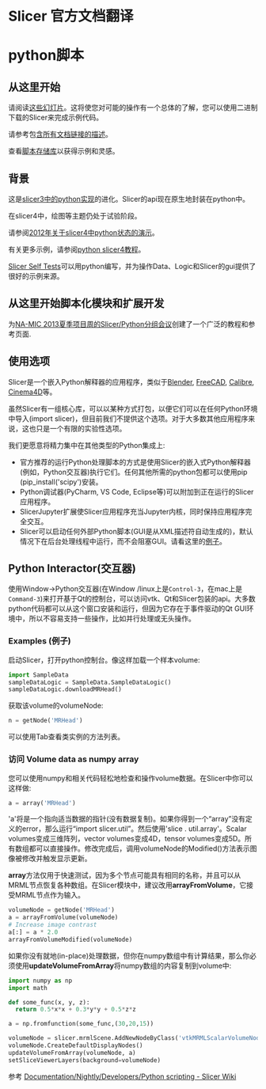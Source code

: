 # Slicer 官方文档翻译



# python脚本



## 从这里开始

请阅读[这些幻灯片](https://docs.google.com/presentation/d/1JXIfs0rAM7DwZAho57Jqz14MRn2BIMrjB17Uj_7Yztc/edit?usp=sharing)。这将使您对可能的操作有一个总体的了解，您可以使用二进制下载的Slicer来完成示例代码。

请参考包[含所有文档链接的描述](http://www.na-mic.org/Wiki/index.php/2013_Project_Week_Breakout_Session:Slicer4Python)。

查看[脚本存储库](https://slicer.readthedocs.io/en/latest/developer_guide/script_repository.html)以获得示例和灵感。



## 背景

这是[slicer3中的python实现](https://www.slicer.org/wiki/Slicer3:Python)的进化。Slicer的api现在原生地封装在python中。

在slicer4中，绘图等主题仍处于试验阶段。

请参阅[2012年关于slicer4中python状态的演示](http://www.na-mic.org/Wiki/index.php/AHM2012-Slicer-Python)。

有关更多示例，请参阅[python slicer4教程](https://www.slicer.org/wiki/Documentation/4.10/Training#Slicer4_Programming_Tutorial)。

[Slicer Self Tests](https://www.slicer.org/wiki/Documentation/Nightly/Developers/Tutorials/SelfTestModule)可以用python编写，并为操作Data、Logic和Slicer的gui提供了很好的示例来源。

## 从这里开始脚本化模块和扩展开发

为[NA-MIC 2013夏季项目周的Slicer/Python分组会议](http://www.na-mic.org/Wiki/index.php/2013_Project_Week_Breakout_Session:Slicer4Python)创建了一个广泛的教程和参考页面.

## 使用选项

Slicer是一个嵌入Python解释器的应用程序，类似于[Blender](https://docs.blender.org/api/blender_python_api_current/info_overview.html), [FreeCAD](https://www.freecadweb.org/wiki/Embedding_FreeCAD), [Calibre](https://manual.calibre-ebook.com/develop.html#using-an-interactive-python-interpreter), [Cinema4D](https://developers.maxon.net/docs/Cinema4DPythonSDK/html/manuals/introduction/python_in_c4d.html)等。

虽然Slicer有一组核心库，可以以某种方式打包，以便它们可以在任何Python环境中导入(import slicer)，但目前我们不提供这个选项。对于大多数其他应用程序来说，这也只是一个有限的实验性选项。

我们更愿意将精力集中在其他类型的Python集成上:

- 官方推荐的运行Python处理脚本的方式是使用Slicer的嵌入式Python解释器(例如，Python交互器)执行它们。任何其他所需的python包都可以使用pip (pip_install('scipy')安装。
- Python调试器(PyCharm, VS Code, Eclipse等)可以附加到正在运行的Slicer应用程序。
- SlicerJupyter扩展使Slicer应用程序充当Jupyter内核，同时保持应用程序完全交互。
- Slicer可以启动任何外部Python脚本(GUI是从XML描述符自动生成的)，默认情况下在后台处理线程中运行，而不会阻塞GUI。请看这里的[例子](https://github.com/lassoan/SlicerPythonCLIExample)。



## Python Interactor(交互器)

使用Window->Python交互器(在Window /linux上是`Control-3`，在mac上是`Command-3`)来打开基于Qt的控制台，可以访问vtk、Qt和Slicer包装的api。大多数python代码都可以从这个窗口安装和运行，但因为它存在于事件驱动的Qt GUI环境中，所以不容易支持一些操作，比如并行处理或无头操作。

### Examples (例子)

启动Slicer，打开python控制台。像这样加载一个样本volume:

```python
import SampleData
sampleDataLogic = SampleData.SampleDataLogic()
sampleDataLogic.downloadMRHead()
```

获取该volume的volumeNode:

```python
n = getNode('MRHead')
```

可以使用Tab查看类实例的方法列表。

### 访问 Volume data as numpy array

您可以使用numpy和相关代码轻松地检查和操作volume数据。在Slicer中你可以这样做:

```python
a = array('MRHead')
```

'a'将是一个指向适当数据的指针(没有数据复制)。如果你得到一个“array”没有定义的error，那么运行“import slicer.util”。然后使用'slice . util.array'。Scalar volumes变成三维阵列，vector volumes变成4D，tensor volumes变成5D。所有数组都可以直接操作。修改完成后，调用volumeNode的Modified()方法表示图像被修改并触发显示更新。

**array**方法仅用于快速测试，因为多个节点可能具有相同的名称，并且可以从MRML节点恢复各种数组。在Slicer模块中，建议改用**arrayFromVolume**，它接受MRML节点作为输入。

```python
volumeNode = getNode('MRHead')
a = arrayFromVolume(volumeNode)
# Increase image contrast
a[:] = a * 2.0
arrayFromVolumeModified(volumeNode)
```

如果你没有就地(in-place)处理数据，但你在numpy数组中有计算结果，那么你必须使用**updateVolumeFromArray**将numpy数组的内容复制到volume中:

```python
import numpy as np
import math

def some_func(x, y, z):
  return 0.5*x*x + 0.3*y*y + 0.5*z*z

a = np.fromfunction(some_func,(30,20,15))

volumeNode = slicer.mrmlScene.AddNewNodeByClass('vtkMRMLScalarVolumeNode')
volumeNode.CreateDefaultDisplayNodes()
updateVolumeFromArray(volumeNode, a)
setSliceViewerLayers(background=volumeNode)
```













参考 [Documentation/Nightly/Developers/Python scripting - Slicer Wiki](https://www.slicer.org/wiki/Documentation/Nightly/Developers/Python_scripting)